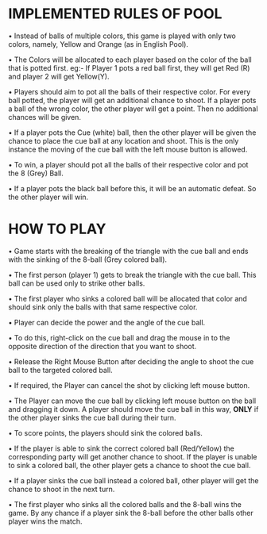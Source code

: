 # IMPLEMENTED RULES OF POOL

• Instead of balls of multiple colors, this game is played with only two colors, namely, Yellow 
and Orange (as in English Pool). 

• The Colors will be allocated to each player based on the color of the ball that is potted first. 
eg:- If Player 1 pots a red ball first, they will get Red (R) and player 2 will get Yellow(Y).

• Players should aim to pot all the balls of their respective color.
 For every ball potted, the player will get an additional chance to shoot. If a player pots a ball of 
the wrong color, the other player will get a point. Then no additional chances will be given. 

• If a player pots the Cue (white) ball, then the other player will be given the chance to place the 
cue ball at any location and shoot. This is the only instance the moving of the cue ball with the 
left mouse button is allowed. 

• To win, a player should pot all the balls of their respective color and pot the 8 (Grey) Ball.

• If a player pots the black ball before this, it will be an automatic defeat. So the other player 
will win.


# HOW TO PLAY

• Game starts with the breaking of the triangle with the cue ball and ends with the sinking of 
the 8-ball (Grey colored ball). 

• The first person (player 1) gets to break the triangle with the cue ball. This ball can be used 
only to strike other balls.

• The first player who sinks a colored ball will be allocated that color and should sink only the 
balls with that same respective color. 

• Player can decide the power and the angle of the cue ball.

• To do this, right-click on the cue ball and drag the mouse in to the opposite direction of the 
direction that you want to shoot. 

• Release the Right Mouse Button after deciding the angle to shoot the cue ball to the targeted 
colored ball.

• If required, the Player can cancel the shot by clicking left mouse button. 

• The Player can move the cue ball by clicking left mouse button on the ball and dragging it 
down. A player should move the cue ball in this way, **ONLY** if the other player sinks the cue 
ball during their turn.

• To score points, the players should sink the colored balls.

• If the player is able to sink the correct colored ball (Red/Yellow) the corresponding party 
will get another chance to shoot. If the player is unable to sink a colored ball, the other 
player gets a chance to shoot the cue ball.

• If a player sinks the cue ball instead a colored ball, other player will get the chance to shoot 
in the next turn. 

• The first player who sinks all the colored balls and the 8-ball wins the game. By any chance 
if a player sink the 8-ball before the other balls other player wins the match.






